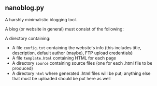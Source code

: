 ## nanoblog.py ##

A harshly minimalistic blogging tool.

A blog (or website in general) must consist of the following:

A directory containing:

* A file `config.txt` containing the website's info (this includes
  title, description, default author (maybe), FTP upload credentials)
* A file `template.html` containing HTML for each page
* A directory `source` containing source files (one for each .html file
  to be produced)
* A directory `html` where generated .html files will be put; anything
  else that must be uploaded should be put here as well


